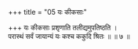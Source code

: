 +++
title = "05 यः कीकसाः"

+++
यः कीकसाः प्रशृणाति तलीद्यमुपतिष्ठति ।  
परास्थं सर्वं जायान्यं यः कश्च ककुदि श्रितः ॥ ॥ ७ ॥